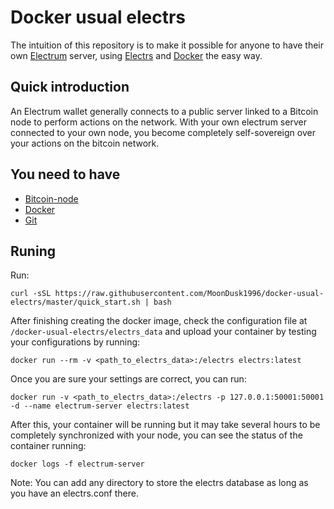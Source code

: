 # Docker usual electrs
The intuition of this repository is to make it possible for anyone to have their own [Electrum](https://github.com/spesmilo/electrum) server, using [Electrs](https://github.com/romanz/electrs) and [Docker](https://www.docker.com/) the easy way.

## Quick introduction
An Electrum wallet generally connects to a public server linked to a Bitcoin node to perform actions on the network.
With your own electrum server connected to your own node, you become completely self-sovereign over your actions on the bitcoin network.

## You need to have
- [Bitcoin-node](https://github.com/bitcoin/bitcoin)
- [Docker](https://www.docker.com/)
- [Git](https://git-scm.com/)

## Runing
Run: 
```
curl -sSL https://raw.githubusercontent.com/MoonDusk1996/docker-usual-electrs/master/quick_start.sh | bash
```

After finishing creating the docker image, check the configuration file at `/docker-usual-electrs/electrs_data` and upload your container by testing your configurations by running:

```
docker run --rm -v <path_to_electrs_data>:/electrs electrs:latest
```

Once you are sure your settings are correct, you can run:

```
docker run -v <path_to_electrs_data>:/electrs -p 127.0.0.1:50001:50001 -d --name electrum-server electrs:latest
```
After this, your container will be running but it may take several hours to be completely synchronized with your node, you can see the status of the container running:

```
docker logs -f electrum-server
```

Note: You can add any directory to store the electrs database as long as you have an electrs.conf there.
